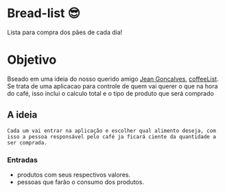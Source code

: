 # Bread-list :sunglasses:
Lista para compra dos pães de cada dia!

# Objetivo
  Bseado em uma ideia do nosso querido amigo [Jean Goncalves](https://github.com/JeanGoncalves), [coffeeList](https://github.com/JeanGoncalves/coffeeList).
  Se trata de uma aplicacao para controle de quem vai querer o que na hora do café, isso inclui o calculo total e o tipo de produto que será comprado
  
## A ideia
    Cada um vai entrar na aplicação e escolher qual alimento deseja, com isso a pessoa responsável pelo café ja ficará ciente da quantidade a ser comprada.

### Entradas
* produtos com seus respectivos valores.
* pessoas que farão o consumo dos produtos.

    
    
